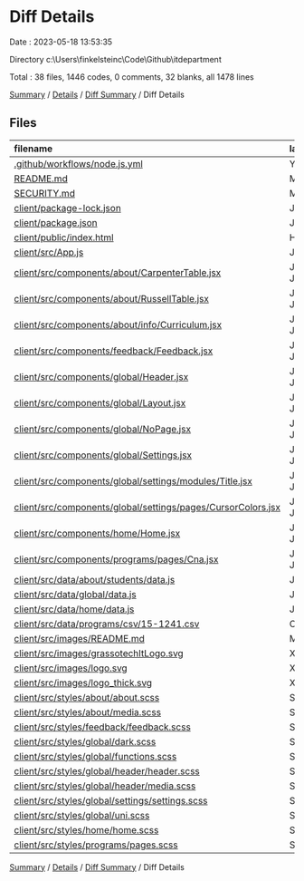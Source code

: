 # Diff Details

Date : 2023-05-18 13:53:35

Directory c:\\Users\\finkelsteinc\\Code\\Github\\itdepartment

Total : 38 files,  1446 codes, 0 comments, 32 blanks, all 1478 lines

[Summary](results.md) / [Details](details.md) / [Diff Summary](diff.md) / Diff Details

## Files
| filename | language | code | comment | blank | total |
| :--- | :--- | ---: | ---: | ---: | ---: |
| [.github/workflows/node.js.yml](/.github/workflows/node.js.yml) | YAML | 24 | 3 | 7 | 34 |
| [README.md](/README.md) | Markdown | 50 | 0 | 3 | 53 |
| [SECURITY.md](/SECURITY.md) | Markdown | 12 | 0 | 7 | 19 |
| [client/package-lock.json](/client/package-lock.json) | JSON | 322 | 0 | 0 | 322 |
| [client/package.json](/client/package.json) | JSON | 7 | 0 | 0 | 7 |
| [client/public/index.html](/client/public/index.html) | HTML | 4 | 0 | 0 | 4 |
| [client/src/App.js](/client/src/App.js) | JavaScript | 21 | 0 | 0 | 21 |
| [client/src/components/about/CarpenterTable.jsx](/client/src/components/about/CarpenterTable.jsx) | JavaScript JSX | 16 | 1 | 0 | 17 |
| [client/src/components/about/RussellTable.jsx](/client/src/components/about/RussellTable.jsx) | JavaScript JSX | 12 | 0 | 0 | 12 |
| [client/src/components/about/info/Curriculum.jsx](/client/src/components/about/info/Curriculum.jsx) | JavaScript JSX | 11 | -30 | 0 | -19 |
| [client/src/components/feedback/Feedback.jsx](/client/src/components/feedback/Feedback.jsx) | JavaScript JSX | 16 | 0 | 3 | 19 |
| [client/src/components/global/Header.jsx](/client/src/components/global/Header.jsx) | JavaScript JSX | 9 | 0 | 0 | 9 |
| [client/src/components/global/Layout.jsx](/client/src/components/global/Layout.jsx) | JavaScript JSX | 37 | 2 | 2 | 41 |
| [client/src/components/global/NoPage.jsx](/client/src/components/global/NoPage.jsx) | JavaScript JSX | 8 | 0 | 0 | 8 |
| [client/src/components/global/Settings.jsx](/client/src/components/global/Settings.jsx) | JavaScript JSX | 17 | 1 | 2 | 20 |
| [client/src/components/global/settings/modules/Title.jsx](/client/src/components/global/settings/modules/Title.jsx) | JavaScript JSX | 7 | 0 | 2 | 9 |
| [client/src/components/global/settings/pages/CursorColors.jsx](/client/src/components/global/settings/pages/CursorColors.jsx) | JavaScript JSX | 40 | 6 | 3 | 49 |
| [client/src/components/home/Home.jsx](/client/src/components/home/Home.jsx) | JavaScript JSX | 25 | 0 | 0 | 25 |
| [client/src/components/programs/pages/Cna.jsx](/client/src/components/programs/pages/Cna.jsx) | JavaScript JSX | -1 | 0 | -2 | -3 |
| [client/src/data/about/students/data.js](/client/src/data/about/students/data.js) | JavaScript | 3 | 0 | 0 | 3 |
| [client/src/data/global/data.js](/client/src/data/global/data.js) | JavaScript | 4 | 0 | 0 | 4 |
| [client/src/data/home/data.js](/client/src/data/home/data.js) | JavaScript | 7 | 0 | 1 | 8 |
| [client/src/data/programs/csv/15-1241.csv](/client/src/data/programs/csv/15-1241.csv) | CSV | 193 | 0 | 1 | 194 |
| [client/src/images/README.md](/client/src/images/README.md) | Markdown | -6 | 0 | -1 | -7 |
| [client/src/images/grassotechItLogo.svg](/client/src/images/grassotechItLogo.svg) | XML | -9 | 0 | -1 | -10 |
| [client/src/images/logo.svg](/client/src/images/logo.svg) | XML | -9 | 0 | -1 | -10 |
| [client/src/images/logo_thick.svg](/client/src/images/logo_thick.svg) | XML | -9 | 0 | -1 | -10 |
| [client/src/styles/about/about.scss](/client/src/styles/about/about.scss) | SCSS | 53 | 11 | 0 | 64 |
| [client/src/styles/about/media.scss](/client/src/styles/about/media.scss) | SCSS | 6 | 0 | 0 | 6 |
| [client/src/styles/feedback/feedback.scss](/client/src/styles/feedback/feedback.scss) | SCSS | 106 | 0 | 1 | 107 |
| [client/src/styles/global/dark.scss](/client/src/styles/global/dark.scss) | SCSS | 10 | 0 | 0 | 10 |
| [client/src/styles/global/functions.scss](/client/src/styles/global/functions.scss) | SCSS | 3 | 0 | 0 | 3 |
| [client/src/styles/global/header/header.scss](/client/src/styles/global/header/header.scss) | SCSS | 51 | 0 | 1 | 52 |
| [client/src/styles/global/header/media.scss](/client/src/styles/global/header/media.scss) | SCSS | 19 | 0 | 0 | 19 |
| [client/src/styles/global/settings/settings.scss](/client/src/styles/global/settings/settings.scss) | SCSS | 227 | 4 | 1 | 232 |
| [client/src/styles/global/uni.scss](/client/src/styles/global/uni.scss) | SCSS | 48 | 0 | 1 | 49 |
| [client/src/styles/home/home.scss](/client/src/styles/home/home.scss) | SCSS | 83 | 2 | 1 | 86 |
| [client/src/styles/programs/pages.scss](/client/src/styles/programs/pages.scss) | SCSS | 29 | 0 | 2 | 31 |

[Summary](results.md) / [Details](details.md) / [Diff Summary](diff.md) / Diff Details